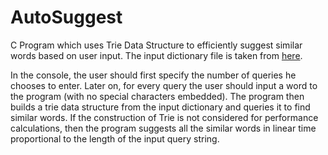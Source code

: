 # AutoSuggest

C Program which uses Trie Data Structure to efficiently suggest similar words based on user input.
The input dictionary file is taken from  <a href="https://github.com/dwyl/english-words/blob/master/words.txt">here</a>.

In the console, the user should first specify the number of queries he chooses to enter.
Later on, for every query the user should input a word to the program (with no special characters embedded).
The program then builds a trie data structure from the input dictionary and queries it to find similar words. 
If the construction of Trie is not considered for performance calculations, 
then the program suggests all the similar words in linear time proportional to the length of the input query string.
